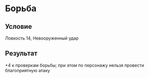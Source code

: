# Борьба
## Условие
Ловкость 14, Невооруженный удар
## Результат
+4 к проверкам борьбы; при этом по персонажу нельзя провести благоприятную атаку